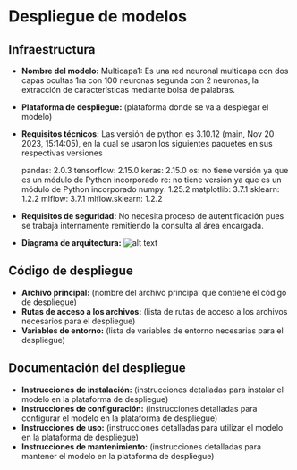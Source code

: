 # Despliegue de modelos

## Infraestructura

- **Nombre del modelo:** Multicapa1: Es una red neuronal multicapa con  dos capas ocultas 1ra con 100 neuronas segunda con 2 neuronas, la extracción de características mediante bolsa de palabras.
- **Plataforma de despliegue:** (plataforma donde se va a desplegar el modelo)
- **Requisitos técnicos:** Las versión de python es 3.10.12 (main, Nov 20 2023, 15:14:05), en la cual se usaron los siguientes paquetes en sus respectivas versiones

    pandas: 2.0.3
    tensorflow: 2.15.0
    keras: 2.15.0
    os: no tiene versión ya que es un módulo de Python incorporado
    re: no tiene versión ya que es un módulo de Python incorporado
    numpy: 1.25.2
    matplotlib: 3.7.1
    sklearn: 1.2.2
    mlflow: 3.7.1
    mlflow.sklearn: 1.2.2

- **Requisitos de seguridad:** No necesita proceso de autentificación pues se trabaja internamente remitiendo la consulta al área encargada.
- **Diagrama de arquitectura:** 
![alt text](image.png)

## Código de despliegue

- **Archivo principal:** (nombre del archivo principal que contiene el código de despliegue)
- **Rutas de acceso a los archivos:** (lista de rutas de acceso a los archivos necesarios para el despliegue)
- **Variables de entorno:** (lista de variables de entorno necesarias para el despliegue)

## Documentación del despliegue

- **Instrucciones de instalación:** (instrucciones detalladas para instalar el modelo en la plataforma de despliegue)
- **Instrucciones de configuración:** (instrucciones detalladas para configurar el modelo en la plataforma de despliegue)
- **Instrucciones de uso:** (instrucciones detalladas para utilizar el modelo en la plataforma de despliegue)
- **Instrucciones de mantenimiento:** (instrucciones detalladas para mantener el modelo en la plataforma de despliegue)
